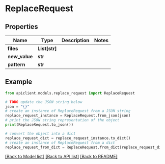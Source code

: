 # ReplaceRequest


## Properties

Name | Type | Description | Notes
------------ | ------------- | ------------- | -------------
**files** | **List[str]** |  | 
**new_value** | **str** |  | 
**pattern** | **str** |  | 

## Example

```python
from apiclient.models.replace_request import ReplaceRequest

# TODO update the JSON string below
json = "{}"
# create an instance of ReplaceRequest from a JSON string
replace_request_instance = ReplaceRequest.from_json(json)
# print the JSON string representation of the object
print(ReplaceRequest.to_json())

# convert the object into a dict
replace_request_dict = replace_request_instance.to_dict()
# create an instance of ReplaceRequest from a dict
replace_request_from_dict = ReplaceRequest.from_dict(replace_request_dict)
```
[[Back to Model list]](../README.md#documentation-for-models) [[Back to API list]](../README.md#documentation-for-api-endpoints) [[Back to README]](../README.md)



